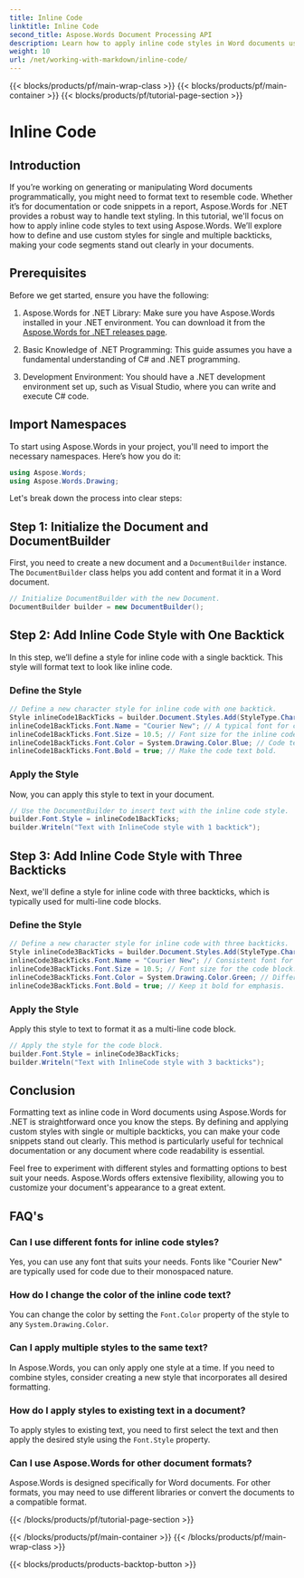 ```yaml
---
title: Inline Code
linktitle: Inline Code
second_title: Aspose.Words Document Processing API
description: Learn how to apply inline code styles in Word documents using Aspose.Words for .NET. This tutorial covers single and multiple backticks for code formatting.
weight: 10
url: /net/working-with-markdown/inline-code/
---
```


{{< blocks/products/pf/main-wrap-class >}}
{{< blocks/products/pf/main-container >}}
{{< blocks/products/pf/tutorial-page-section >}}

# Inline Code

## Introduction

If you’re working on generating or manipulating Word documents programmatically, you might need to format text to resemble code. Whether it’s for documentation or code snippets in a report, Aspose.Words for .NET provides a robust way to handle text styling. In this tutorial, we'll focus on how to apply inline code styles to text using Aspose.Words. We’ll explore how to define and use custom styles for single and multiple backticks, making your code segments stand out clearly in your documents.

## Prerequisites

Before we get started, ensure you have the following:

1. Aspose.Words for .NET Library: Make sure you have Aspose.Words installed in your .NET environment. You can download it from the [Aspose.Words for .NET releases page](https://releases.aspose.com/words/net/).

2. Basic Knowledge of .NET Programming: This guide assumes you have a fundamental understanding of C# and .NET programming.

3. Development Environment: You should have a .NET development environment set up, such as Visual Studio, where you can write and execute C# code.

## Import Namespaces

To start using Aspose.Words in your project, you'll need to import the necessary namespaces. Here’s how you do it:

```csharp
using Aspose.Words;
using Aspose.Words.Drawing;
```

Let's break down the process into clear steps:

## Step 1: Initialize the Document and DocumentBuilder

First, you need to create a new document and a `DocumentBuilder` instance. The `DocumentBuilder` class helps you add content and format it in a Word document.

```csharp
// Initialize DocumentBuilder with the new Document.
DocumentBuilder builder = new DocumentBuilder();
```

## Step 2: Add Inline Code Style with One Backtick

In this step, we’ll define a style for inline code with a single backtick. This style will format text to look like inline code.

### Define the Style

```csharp
// Define a new character style for inline code with one backtick.
Style inlineCode1BackTicks = builder.Document.Styles.Add(StyleType.Character, "InlineCode");
inlineCode1BackTicks.Font.Name = "Courier New"; // A typical font for code.
inlineCode1BackTicks.Font.Size = 10.5; // Font size for the inline code.
inlineCode1BackTicks.Font.Color = System.Drawing.Color.Blue; // Code text color.
inlineCode1BackTicks.Font.Bold = true; // Make the code text bold.
```

### Apply the Style

Now, you can apply this style to text in your document.

```csharp
// Use the DocumentBuilder to insert text with the inline code style.
builder.Font.Style = inlineCode1BackTicks;
builder.Writeln("Text with InlineCode style with 1 backtick");
```

## Step 3: Add Inline Code Style with Three Backticks

Next, we'll define a style for inline code with three backticks, which is typically used for multi-line code blocks.

### Define the Style

```csharp
// Define a new character style for inline code with three backticks.
Style inlineCode3BackTicks = builder.Document.Styles.Add(StyleType.Character, "InlineCode.3");
inlineCode3BackTicks.Font.Name = "Courier New"; // Consistent font for code.
inlineCode3BackTicks.Font.Size = 10.5; // Font size for the code block.
inlineCode3BackTicks.Font.Color = System.Drawing.Color.Green; // Different color for visibility.
inlineCode3BackTicks.Font.Bold = true; // Keep it bold for emphasis.
```

### Apply the Style

Apply this style to text to format it as a multi-line code block.

```csharp
// Apply the style for the code block.
builder.Font.Style = inlineCode3BackTicks;
builder.Writeln("Text with InlineCode style with 3 backticks");
```

## Conclusion

Formatting text as inline code in Word documents using Aspose.Words for .NET is straightforward once you know the steps. By defining and applying custom styles with single or multiple backticks, you can make your code snippets stand out clearly. This method is particularly useful for technical documentation or any document where code readability is essential.

Feel free to experiment with different styles and formatting options to best suit your needs. Aspose.Words offers extensive flexibility, allowing you to customize your document's appearance to a great extent.

## FAQ's

### Can I use different fonts for inline code styles?
Yes, you can use any font that suits your needs. Fonts like "Courier New" are typically used for code due to their monospaced nature.

### How do I change the color of the inline code text?
You can change the color by setting the `Font.Color` property of the style to any `System.Drawing.Color`.

### Can I apply multiple styles to the same text?
In Aspose.Words, you can only apply one style at a time. If you need to combine styles, consider creating a new style that incorporates all desired formatting.

### How do I apply styles to existing text in a document?
To apply styles to existing text, you need to first select the text and then apply the desired style using the `Font.Style` property.

### Can I use Aspose.Words for other document formats?
Aspose.Words is designed specifically for Word documents. For other formats, you may need to use different libraries or convert the documents to a compatible format.

{{< /blocks/products/pf/tutorial-page-section >}}

{{< /blocks/products/pf/main-container >}}
{{< /blocks/products/pf/main-wrap-class >}}

{{< blocks/products/products-backtop-button >}}
